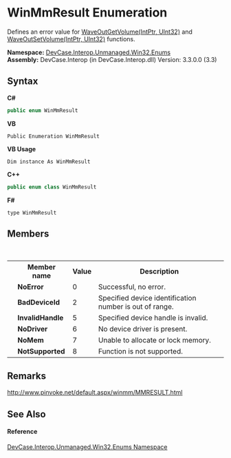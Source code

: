# WinMmResult Enumeration
 

Defines an error value for <a href="M_DevCase_Interop_Unmanaged_Win32_NativeMethods_WaveOutGetVolume">WaveOutGetVolume(IntPtr, UInt32)</a> and <a href="M_DevCase_Interop_Unmanaged_Win32_NativeMethods_WaveOutSetVolume">WaveOutSetVolume(IntPtr, UInt32)</a> functions.

**Namespace:**&nbsp;<a href="N_DevCase_Interop_Unmanaged_Win32_Enums">DevCase.Interop.Unmanaged.Win32.Enums</a><br />**Assembly:**&nbsp;DevCase.Interop (in DevCase.Interop.dll) Version: 3.3.0.0 (3.3)

## Syntax

**C#**<br />
``` C#
public enum WinMmResult
```

**VB**<br />
``` VB
Public Enumeration WinMmResult
```

**VB Usage**<br />
``` VB Usage
Dim instance As WinMmResult
```

**C++**<br />
``` C++
public enum class WinMmResult
```

**F#**<br />
``` F#
type WinMmResult
```


## Members
&nbsp;<table><tr><th></th><th>Member name</th><th>Value</th><th>Description</th></tr><tr><td /><td target="F:DevCase.Interop.Unmanaged.Win32.Enums.WinMmResult.NoError">**NoError**</td><td>0</td><td>Successful, no error.</td></tr><tr><td /><td target="F:DevCase.Interop.Unmanaged.Win32.Enums.WinMmResult.BadDeviceId">**BadDeviceId**</td><td>2</td><td>Specified device identification number is out of range.</td></tr><tr><td /><td target="F:DevCase.Interop.Unmanaged.Win32.Enums.WinMmResult.InvalidHandle">**InvalidHandle**</td><td>5</td><td>Specified device handle is invalid.</td></tr><tr><td /><td target="F:DevCase.Interop.Unmanaged.Win32.Enums.WinMmResult.NoDriver">**NoDriver**</td><td>6</td><td>No device driver is present.</td></tr><tr><td /><td target="F:DevCase.Interop.Unmanaged.Win32.Enums.WinMmResult.NoMem">**NoMem**</td><td>7</td><td>Unable to allocate or lock memory.</td></tr><tr><td /><td target="F:DevCase.Interop.Unmanaged.Win32.Enums.WinMmResult.NotSupported">**NotSupported**</td><td>8</td><td>Function is not supported.</td></tr></table>

## Remarks
<a href="http://www.pinvoke.net/default.aspx/winmm/MMRESULT.html" target="_blank">http://www.pinvoke.net/default.aspx/winmm/MMRESULT.html</a>

## See Also


#### Reference
<a href="N_DevCase_Interop_Unmanaged_Win32_Enums">DevCase.Interop.Unmanaged.Win32.Enums Namespace</a><br />
